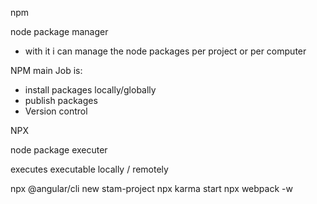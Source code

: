 npm

node package manager

- with it i can manage the node packages per project or per computer

NPM main Job is:
- install packages locally/globally
- publish packages
- Version control

NPX

node package executer

executes executable locally / remotely

npx @angular/cli new stam-project
npx karma start
npx webpack -w


